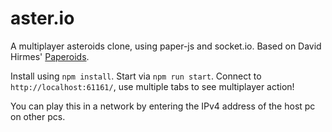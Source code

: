 # aster.io
A multiplayer asteroids clone, using paper-js and socket.io. Based on David Hirmes' [Paperoids](https://github.com/paperjs/paper.js/blob/develop/examples/Games/Paperoids.html).

Install using `npm install`. Start via `npm run start`. Connect to `http://localhost:61161/`, use multiple tabs to see multiplayer action!

You can play this in a network by entering the IPv4 address of the host pc on other pcs.
